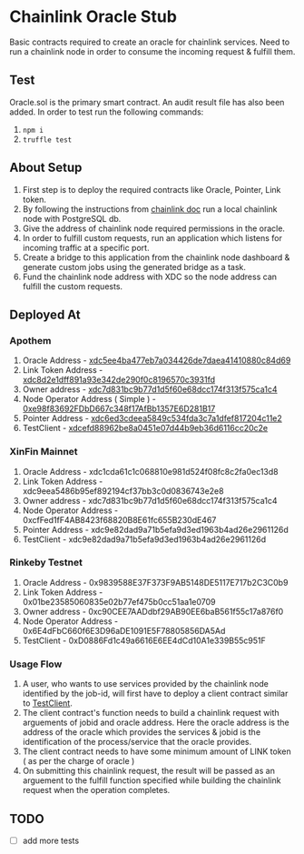 # Chainlink Oracle Stub

Basic contracts required to create an oracle for chainlink services. Need to run a chainlink node in order to consume the incoming request & fulfill them.

## Test

Oracle.sol is the primary smart contract. An audit result file has also been added.
In order to test run the following commands:

1. `npm i`
2. `truffle test`

## About Setup

1. First step is to deploy the required contracts like Oracle, Pointer, Link token.
2. By following the instructions from [chainlink doc](https://docs.chain.link/docs/node-operator-overview) run a local chainlink node with PostgreSQL db.
3. Give the address of chainlink node required permissions in the oracle.
4. In order to fulfill custom requests, run an application which listens for incoming traffic at a specific port. 
5. Create a bridge to this application from the chainlink node dashboard & generate custom jobs using the generated bridge as a task.
6. Fund the chainlink node address with XDC so the node address can fulfill the custom requests.

## Deployed At

### Apothem

1. Oracle Address - [xdc5ee4ba477eb7a034426de7daea41410880c84d69](https://explorer.apothem.network/addr/xdc5ee4ba477eb7a034426de7daea41410880c84d69)
2. Link Token Address - [xdc8d2e1dff891a93e342de290f0c8196570c3931fd](https://explorer.apothem.network/addr/xdc8d2e1dff891a93e342de290f0c8196570c3931fd)
3. Owner address - [xdc7d831bc9b77d1d5f60e68dcc174f313f575ca1c4](https://explorer.apothem.network/addr/xdc7d831bc9b77d1d5f60e68dcc174f313f575ca1c4)
4. Node Operator Address ( Simple ) - [0xe98f83692FDbD667c348f17AfBb1357E6D281B17](https://explorer.apothem.network/addr/0xe98f83692fdbd667c348f17afbb1357e6d281b17)
5. Pointer Address - [xdc6ed3cdeea5849c534fda3c7a1dfef817204c11e2](https://explorer.apothem.network/addr/xdc6ed3cdeea5849c534fda3c7a1dfef817204c11e2)
6. TestClient - [xdcefd88962be8a0451e07d44b9eb36d6116cc20c2e](https://explorer.apothem.network/addr/xdcefd88962be8a0451e07d44b9eb36d6116cc20c2e)

### XinFin Mainnet

1. Oracle Address - xdc1cda61c1c068810e981d524f08fc8c2fa0ec13d8
2. Link Token Address - xdc9eea5486b95ef892194cf37bb3c0d0836743e2e8
3. Owner address - xdc7d831bc9b77d1d5f60e68dcc174f313f575ca1c4
4. Node Operator Address - 0xcfFed1fF4AB8423f68820B8E61fc655B230dE467
5. Pointer Address - xdc9e82dad9a71b5efa9d3ed1963b4ad26e2961126d
6. TestClient - xdc9e82dad9a71b5efa9d3ed1963b4ad26e2961126d

### Rinkeby Testnet

1. Oracle Address - 0x9839588E37F373F9AB5148DE5117E717b2C3C0b9
2. Link Token Address - 0x01be23585060835e02b77ef475b0cc51aa1e0709
3. Owner address - 0xc90CEE7AADdbf29AB90EE6baB561f55c17a876f0
4. Node Operator Address - 0x6E4dFbC660f6E3D96aDE1091E5F78805856DA5Ad
5. TestClient - 0xD0886Fd1c49a6616E6EE4dCd10A1e339B55c951F


### Usage Flow

1. A user, who wants to use services provided by the chainlink node identified by the job-id, will first have to deploy a client contract similar to [TestClient](https://explorer.apothem.network/addr/xdcefd88962be8a0451e07d44b9eb36d6116cc20c2e).
2. The client contract's function needs to build a chainlink request with arguements of jobid and oracle address.
  Here the oracle address is the address of the oracle which provides the services & jobid is the identification of the process/service that the oracle provides.
3. The client contract needs to have some minimum amount of LINK token ( as per the charge of oracle ) 
4. On submitting this chainlink request, the result will be passed as an arguement to the fulfill function specified while building the chainlink request when the operation completes.

## TODO

 - [ ] add more tests